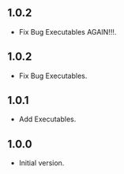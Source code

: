 ## 1.0.2

- Fix Bug Executables AGAIN!!!.

## 1.0.2

- Fix Bug Executables.

## 1.0.1

- Add Executables.

## 1.0.0

- Initial version.
